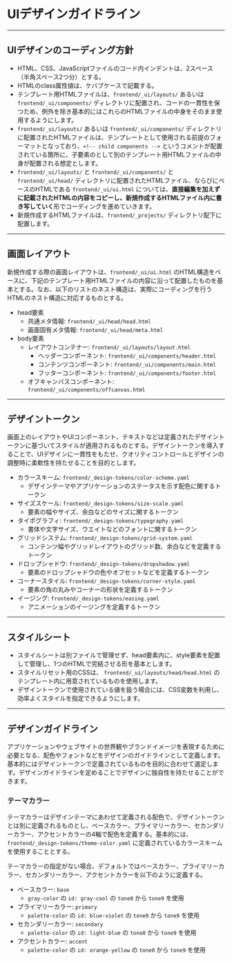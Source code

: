 # UIデザインガイドライン

---

## UIデザインのコーディング方針

- HTML、CSS、JavaScriptファイルのコード内インデントは、2スペース（半角スペース2つ分）とする。
- HTMLのclass属性値は、ケバブケースで記載する。
- テンプレート用HTMLファイルは、`frontend/_ui/layouts/` あるいは `frontend/_ui/components/` ディレクトリに配置され、コードの一貫性を保つため、例外を除き基本的にはこれらのHTMLファイルの中身をそのまま使用するようにします。
- `frontend/_ui/layouts/` あるいは `frontend/_ui/components/` ディレクトリに配置されたHTMLファイルは、テンプレートとして使用される前提のフォーマットとなっており、`<!-- child components -->` というコメントが配置されている箇所に、子要素のとして別のテンプレート用HTMLファイルの中身が配置される想定とします。
- `frontend/_ui/layouts/` と `frontend/_ui/components/` と `frontend/_ui/head/` ディレクトリに配置されたHTMLファイル、ならびにベースのHTMLである `frontend/_ui/ui.html` については、**直接編集を加えずに記載されたHTMLの内容をコピーし、新規作成するHTMLファイル内に書き写していく**形でコーディングを進めていきます。
- 新規作成するHTMLファイルは、`frontend/_projects/` ディレクトリ配下に配置します。

---

## 画面レイアウト

新規作成する際の画面レイアウトは、`frontend/_ui/ui.html` のHTML構造をベースに、下記のテンプレート用HTMLファイルの内容に沿って配置したものを基本とする。なお、以下のリストのネスト構造は、実際にコーディングを行うHTMLのネスト構造に対応するものとする。

- head要素
  - 共通メタ情報: `frontend/_ui/head/head.html`
  - 画面固有メタ情報: `frontend/_ui/head/meta.html`
- body要素
  - レイアウトコンテナー: `frontend/_ui/layouts/layout.html`
    - ヘッダーコンポーネント: `frontend/_ui/components/header.html`
    - コンテンツコンポーネント: `frontend/_ui/components/main.html`
    - フッターコンポーネント: `frontend/_ui/components/footer.html`
  - オフキャンバスコンポーネント: `frontend/_ui/components/offcanvas.html`

---

## デザイントークン

画面上のレイアウトやUIコンポーネント、テキストなどは定義されたデザイントークンに基づいてスタイルが適用されるものとする。デザイントークンを導入することで、UIデザインに一貫性をもたせ、クオリティコントロールとデザインの調整時に柔軟性を持たせることを目的とします。

- カラースキーム: `frontend/_design-tokens/color-scheme.yaml`
  - デザインテーマやアプリケーションのステータスを示す配色に関するトークン
- サイズスケール: `frontend/_design-tokens/size-scale.yaml`
  - 要素の幅やサイズ、余白などのサイズに関するトークン
- タイポグラフィ: `frontend/_design-tokens/typography.yaml`
  - 書体や文字サイズ、ウエイトなどのフォントに関するトークン
- グリッドシステム: `frontend/_design-tokens/grid-system.yaml`
  - コンテンツ幅やグリッドレイアウトのグリッド数、余白などを定義するトークン
- ドロップシャドウ: `frontend/_design-tokens/dropshadow.yaml`
  - 要素のドロップシャドウの色やオフセットなどを定義するトークン
- コーナースタイル: `frontend/_design-tokens/corner-style.yaml`
  - 要素の角の丸みやコーナーの形状を定義するトークン
- イージング: `frontend/_design-tokens/easing.yaml`
  - アニメーションのイージングを定義するトークン

---

## スタイルシート

- スタイルシートは別ファイルで管理せず、head要素内に、style要素を配置して管理し、1つのHTMLで完結させる形を基本とします。
- スタイルリセット用のCSSは、 `frontend/_ui/layouts/head/head.html` のテンプレート内に用意されているものを使用します。
- デザイントークンで使用されている値を扱う場合には、CSS変数を利用し、効率よくスタイルを指定できるようにします。

---

## デザインガイドライン

アプリケーションやウェブサイトの世界観やブランドイメージを表現するために必要となる、配色やフォントなどをデザインのガイドラインとして定義します。基本的にはデザイントークンで定義されているものを目的に合わせて選定します。デザインガイドラインを定めることでデザインに独自性を持たせることができます。

### テーマカラー

テーマカラーはデザインテーマにあわせて定義される配色で、デザイントークンとは別に定義されるものとし、ベースカラー、プライマリーカラー、セカンダリーカラー、アクセントカラーの4軸で配色を定義する。基本的には、`frontend/_design-tokens/theme-color.yaml` に定義されているカラースキームを使用することとする。

テーマカラーの指定がない場合、デフォルトではベースカラー、プライマリーカラー、セカンダリーカラー、アクセントカラーを以下のように定義する。

- ベースカラー: `base`
  - `gray-color` の `id: gray-cool` の `tone0` から `tone9` を使用
- プライマリーカラー: `primary`
  - `palette-color` の `id: blue-violet` の `tone0` から `tone9` を使用
- セカンダリーカラー: `secondary`
  - `palette-color` の `id: light-blue` の `tone0` から `tone9` を使用
- アクセントカラー: `accent`
  - `palette-color` の `id: orange-yellow` の `tone0` から `tone9` を使用
